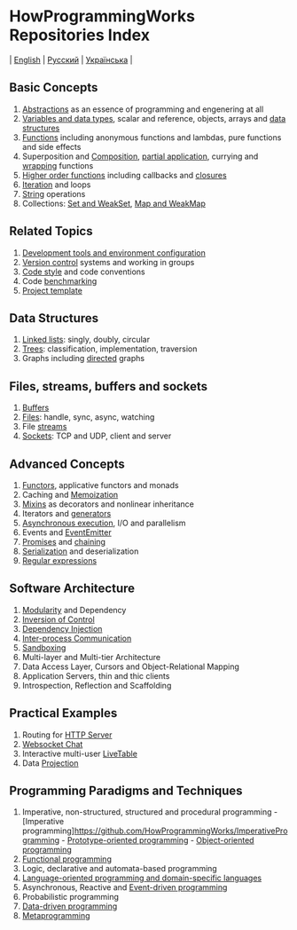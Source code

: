 # HowProgrammingWorks Repositories Index
| [English](README.md) | [Русский](README.ru.md) | [Українська](README.ua.md) |

## Basic Concepts

  1. [Abstractions](https://github.com/HowProgrammingWorks/Abstractions) as
  an essence of programming and engenering at all
  2. [Variables and data types](https://github.com/HowProgrammingWorks/DataTypes),
  scalar and reference, objects, arrays and
  [data structures](https://github.com/HowProgrammingWorks/DataStructures)
  3. [Functions](https://github.com/HowProgrammingWorks/Function) including
  anonymous functions and lambdas, pure functions and side effects
  4. Superposition and
  [Composition](https://github.com/HowProgrammingWorks/Composition),
  [partial application](https://github.com/HowProgrammingWorks/PartialApplication),
  currying and [wrapping](https://github.com/HowProgrammingWorks/Wrapper) functions
  5. [Higher order functions](https://github.com/HowProgrammingWorks/HigherOrderFunction)
  including callbacks and [closures](https://github.com/HowProgrammingWorks/Closure)
  6. [Iteration](https://github.com/HowProgrammingWorks/Iteration) and loops
  7. [String](https://github.com/HowProgrammingWorks/String) operations
  8. Collections: [Set and WeakSet](https://github.com/HowProgrammingWorks/Set),
  [Map and WeakMap](https://github.com/HowProgrammingWorks/KeyValue)

## Related Topics

  1. [Development tools and environment configuration](https://github.com/HowProgrammingWorks/Tools)
  2. [Version control](https://github.com/HowProgrammingWorks/VersionControl)
  systems and working in groups
  3. [Code style](https://github.com/HowProgrammingWorks/CodeStyle) and
  code conventions
  4. Code [benchmarking](https://github.com/HowProgrammingWorks/Benchmark)
  5. [Project template](https://github.com/HowProgrammingWorks/Project)

## Data Structures

  1. [Linked lists](https://github.com/HowProgrammingWorks/LinkedList): singly, doubly, circular
  2. [Trees](https://github.com/HowProgrammingWorks/Trees): classification, implementation, traversion
  3. Graphs including [directed](https://github.com/HowProgrammingWorks/DirectedGraph) graphs

## Files, streams, buffers and sockets

  1. [Buffers](https://github.com/HowProgrammingWorks/Buffers)
  2. [Files](https://github.com/HowProgrammingWorks/Files):
  handle, sync, async, watching
  3. File [streams](https://github.com/HowProgrammingWorks/Streams)
  4. [Sockets](https://github.com/HowProgrammingWorks/Socket):
  TCP and UDP, client and server

## Advanced Concepts

  1. [Functors](https://github.com/HowProgrammingWorks/Functor),
  applicative functors and monads
  2. Caching and [Memoization](https://github.com/HowProgrammingWorks/Memoization)
  3. [Mixins](https://github.com/HowProgrammingWorks/Mixin)
  as decorators and nonlinear inheritance
  4. Iterators and [generators](https://github.com/HowProgrammingWorks/Generator)
  5. [Asynchronous execution](https://github.com/HowProgrammingWorks/AsynchronousProgramming),
  I/O and parallelism
  6. Events and [EventEmitter](https://github.com/HowProgrammingWorks/EventEmitter)
  7. [Promises](https://github.com/HowProgrammingWorks/Promise) and
  [chaining](https://github.com/HowProgrammingWorks/Chaining)
  8. [Serialization](https://github.com/HowProgrammingWorks/Serialization)
  and deserialization
  9. [Regular expressions](https://github.com/HowProgrammingWorks/RegExp)

## Software Architecture

  1. [Modularity](https://github.com/HowProgrammingWorks/Modularity)
  and Dependency
  2. [Inversion of Control](https://github.com/HowProgrammingWorks/InversionOfControl)
  3. [Dependency Injection](https://github.com/HowProgrammingWorks/DependencyInjection)
  4. [Inter-process Communication](https://github.com/HowProgrammingWorks/InterProcessCommunication)
  5. [Sandboxing](https://github.com/HowProgrammingWorks/Sandboxes)
  6. Multi-layer and Multi-tier Architecture
  7. Data Access Layer, Cursors and Object-Relational Mapping
  8. Application Servers, thin and thic clients
  9. Introspection, Reflection and Scaffolding

## Practical Examples

  1. Routing for [HTTP Server](https://github.com/HowProgrammingWorks/NodeServer)
  2. [Websocket Chat](https://github.com/HowProgrammingWorks/WebsocketChat)
  3. Interactive multi-user [LiveTable](https://github.com/HowProgrammingWorks/LiveTable)
  4. Data [Projection](https://github.com/HowProgrammingWorks/Projection)

## Programming Paradigms and Techniques

  1. Imperative, non-structured, structured and procedural programming
    - [Imperative programming]https://github.com/HowProgrammingWorks/ImperativeProgramming
    - [Prototype-oriented programming](https://github.com/HowProgrammingWorks/PrototypeOrientedProgramming)
    - [Object-oriented programming](https://github.com/HowProgrammingWorks/ObjectOrientedProgramming)
  2. [Functional programming](https://github.com/HowProgrammingWorks/FunctionalProgramming)
  3. Logic, declarative and automata-based programming
  4. [Language-oriented programming and domain-specific languages](https://github.com/HowProgrammingWorks/DSL)
  5. Asynchronous, Reactive and [Event-driven programming](https://github.com/HowProgrammingWorks/EventDrivenProgramming)
  6. Probabilistic programming
  7. [Data-driven programming](https://github.com/HowProgrammingWorks/DataDrivenProgramming)
  8. [Metaprogramming](https://github.com/HowProgrammingWorks/Metaprogramming)
